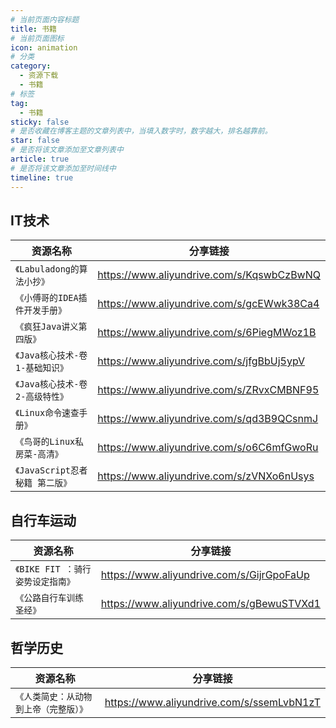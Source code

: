```yaml
---
# 当前页面内容标题
title: 书籍
# 当前页面图标
icon: animation
# 分类
category:
  - 资源下载
  - 书籍
# 标签
tag:
  - 书籍
sticky: false
# 是否收藏在博客主题的文章列表中，当填入数字时，数字越大，排名越靠前。
star: false
# 是否将该文章添加至文章列表中
article: true
# 是否将该文章添加至时间线中
timeline: true
---
```


## IT技术

| 资源名称                                   |  分享链接                                  |
| ------------------------------------------ | ----------------------------------------- |
| `《Labuladong的算法小抄》`                 |  https://www.aliyundrive.com/s/KqswbCzBwNQ |
| `《小傅哥的IDEA插件开发手册》`            |  https://www.aliyundrive.com/s/gcEWwk38Ca4 |
| `《疯狂Java讲义第四版》`                 |   https://www.aliyundrive.com/s/6PiegMWoz1B |
| `《Java核心技术-卷1-基础知识》`          |   https://www.aliyundrive.com/s/jfgBbUj5ypV |
| `《Java核心技术-卷2-高级特性》`          | https://www.aliyundrive.com/s/ZRvxCMBNF95 |
| `《Linux命令速查手册》`                   | https://www.aliyundrive.com/s/qd3B9QCsnmJ |
| `《鸟哥的Linux私房菜-高清》`             | https://www.aliyundrive.com/s/o6C6mfGwoRu |
| `《JavaScript忍者秘籍 第二版》`                 | https://www.aliyundrive.com/s/zVNXo6nUsys |

## 自行车运动

| 资源名称                                   |  分享链接                                  |
| ------------------------------------------ | ----------------------------------------- |
| `《BIKE FIT ：骑行姿势设定指南》`                  | https://www.aliyundrive.com/s/GijrGpoFaUp |
| `《公路自行车训练圣经》`             | https://www.aliyundrive.com/s/gBewuSTVXd1 |


## 哲学历史

| 资源名称                                   | 分享链接                                  |
| ------------------------------------------ | ----------------------------------------- |
| `《人类简史：从动物到上帝（完整版）》`                 | https://www.aliyundrive.com/s/ssemLvbN1zT |



